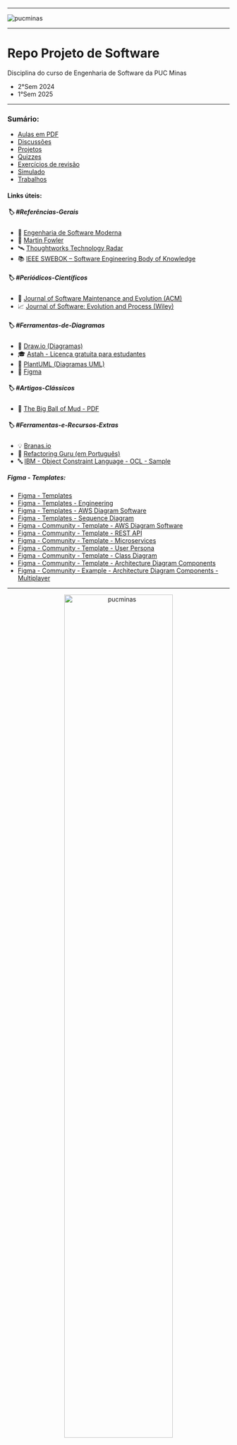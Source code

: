 -----

<img alt="pucminas" src="https://joaopauloaramuni.github.io/image/FUNDOCOREUCAPA2.svg?raw=true"/>

-----

# Repo Projeto de Software

Disciplina do curso de Engenharia de Software da PUC Minas 

- 2°Sem 2024
- 1°Sem 2025

-----

### Sumário:
- [Aulas em PDF](https://github.com/joaopauloaramuni/projeto-de-software/tree/main/PDF)
- [Discussões](https://github.com/joaopauloaramuni/projeto-de-software/tree/main/DISCUSSO%CC%83ES)
- [Projetos](https://github.com/joaopauloaramuni/projeto-de-software/tree/main/PROJETOS)
- [Quizzes](https://github.com/joaopauloaramuni/projeto-de-software/tree/main/QUIZZES)
- [Exercícios de revisão](https://github.com/joaopauloaramuni/projeto-de-software/tree/main/REVISA%CC%83O)
- [Simulado](https://github.com/joaopauloaramuni/projeto-de-software/tree/main/SIMULADO)
- [Trabalhos](https://github.com/joaopauloaramuni/projeto-de-software/tree/main/TRABALHOS)

#### Links úteis:

##### 🏷️ #Referências-Gerais
- 📘 [Engenharia de Software Moderna](https://engsoftmoderna.info/)
- 🧠 [Martin Fowler](https://martinfowler.com/)
- 🛰️ [Thoughtworks Technology Radar](https://www.thoughtworks.com/pt-br/radar)
- 📚 [IEEE SWEBOK – Software Engineering Body of Knowledge](https://www.computer.org/education/bodies-of-knowledge/software-engineering)

##### 🏷️ #Periódicos-Científicos
- 🧪 [Journal of Software Maintenance and Evolution (ACM)](https://dl.acm.org/journal/jsme)
- 📈 [Journal of Software: Evolution and Process (Wiley)](https://onlinelibrary.wiley.com/journal/20477481)

##### 🏷️ #Ferramentas-de-Diagramas
- 🧩 [Draw.io (Diagramas)](https://drawio.com/)
- 🎓 [Astah - Licença gratuita para estudantes](https://astah.net/products/free-student-license/)
- 📐 [PlantUML (Diagramas UML)](https://plantuml.com/)
- 🎨 [Figma](https://www.figma.com/pt-br/)

##### 🏷️ #Artigos-Clássicos
- 🧱 [The Big Ball of Mud - PDF](https://joeyoder.com/PDFs/mud.pdf)

##### 🏷️ #Ferramentas-e-Recursos-Extras
- 💡 [Branas.io](https://www.branas.io/index.html)
- 🔧 [Refactoring Guru (em Português)](https://refactoring.guru/pt-br/)
- 🔤 [IBM - Object Constraint Language - OCL - Sample](https://www.ibm.com/docs/en/dma?topic=models-object-constraint-language-ocl-sample)

##### Figma - Templates:
- [Figma - Templates](https://www.figma.com/pt-br/modelos/)
- [Figma - Templates - Engineering](https://www.figma.com/templates/engineering/)
- [Figma - Templates - AWS Diagram Software](https://www.figma.com/templates/aws-diagram-software/)
- [Figma - Templates - Sequence Diagram](https://www.figma.com/templates/sequence-diagram-example/)
- [Figma - Community - Template - AWS Diagram Software](https://www.figma.com/community/file/989585391556898521)
- [Figma - Community - Template - REST API](https://www.figma.com/community/file/1275291490973723744)
- [Figma - Community - Template - Microservices](https://www.figma.com/community/file/1289282634966901135)
- [Figma - Community - Template - User Persona](https://www.figma.com/community/file/881830156311997001)
- [Figma - Community - Template - Class Diagram](https://www.figma.com/community/widget/1223307422838321651)
- [Figma - Community - Template - Architecture Diagram Components](https://www.figma.com/community/file/989635781221754599)
- [Figma - Community - Example - Architecture Diagram Components - Multiplayer](https://www.figma.com/community/file/989634471195357925)

-----

<div align="center">
  <img width="70%" alt="pucminas" src="https://joaopauloaramuni.github.io/image/engsoft2.svg?raw=true"/>
</div>

-----
 
